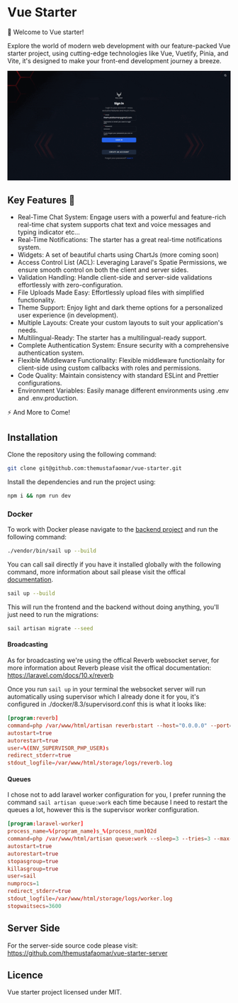 # Vue Starter

🌟 Welcome to Vue starter!

Explore the world of modern web development with our feature-packed Vue starter project, using cutting-edge technologies like Vue, Vuetify, Pinia, and Vite, it's designed to make your front-end development journey a breeze.

<img src="./.github/cover.gif" />

## Key Features 🚀

- Real-Time Chat System: Engage users with a powerful and feature-rich real-time chat system supports chat text and voice messages and typing indicator etc...
- Real-Time Notifications: The starter has a great real-time notifications system.
- Widgets: A set of beautiful charts using ChartJs (more coming soon)
- Access Control List (ACL): Leveraging Laravel's Spatie Permissions, we ensure smooth control on both the client and server sides.
- Validation Handling: Handle client-side and server-side validations effortlessly with zero-configuration.
- File Uploads Made Easy: Effortlessly upload files with simplified functionality.
- Theme Support: Enjoy light and dark theme options for a personalized user experience (in development).
- Multiple Layouts: Create your custom layouts to suit your application's needs.
- Multilingual-Ready: The starter has a multilingual-ready support.
- Complete Authentication System: Ensure security with a comprehensive authentication system.
- Flexible Middleware Functionality: Flexible middleware functionlaity for client-side using custom callbacks with roles and permissions.
- Code Quality: Maintain consistency with standard ESLint and Prettier configurations.
- Environment Variables: Easily manage different environments using .env and .env.production.

⚡ And More to Come!

## Installation

Clone the repository using the following command:

```bash
git clone git@github.com:themustafaomar/vue-starter.git
```

Install the dependencies and run the project using:

```bash
npm i && npm run dev
```

### Docker

To work with Docker please navigate to the [backend project](https://github.com/themustafaomar/vue-starter-server) and run the following command:

```bash
./vendor/bin/sail up --build
```

You can call sail directly if you have it installed globally with the following command, more information about sail please visit the offical [documentation](https://laravel.com/docs/10.x/sail).

```bash
sail up --build
```

This will run the frontend and the backend without doing anything, you'll just need to run the migrations:

```bash
sail artisan migrate --seed
```

#### Broadcasting

As for broadcasting we're using the offical Reverb websocket server, for more information about Reverb please visit the offical documentation: https://laravel.com/docs/10.x/reverb

Once you run `sail up` in your terminal the websocket server will run automatically using supervisor which I already done it for you, it's configured in ./docker/8.3/supervisord.conf this is what it looks like:

```conf
[program:reverb]
command=php /var/www/html/artisan reverb:start --host="0.0.0.0" --port=8080
autostart=true
autorestart=true
user=%(ENV_SUPERVISOR_PHP_USER)s
redirect_stderr=true
stdout_logfile=/var/www/html/storage/logs/reverb.log
```

#### Queues

I chose not to add laravel worker configuration for you, I prefer running the command `sail artisan queue:work` each time because I need to restart the queues a lot, however this is the supervisor worker configuration.

```conf
[program:laravel-worker]
process_name=%(program_name)s_%(process_num)02d
command=php /var/www/html/artisan queue:work --sleep=3 --tries=3 --max-time=3600
autostart=true
autorestart=true
stopasgroup=true
killasgroup=true
user=sail
numprocs=1
redirect_stderr=true
stdout_logfile=/var/www/html/storage/logs/worker.log
stopwaitsecs=3600
```

## Server Side

For the server-side source code please visit: https://github.com/themustafaomar/vue-starter-server

## Licence

Vue starter project licensed under MIT.

